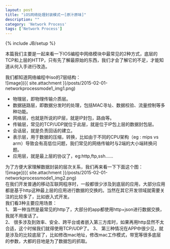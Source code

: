 ```yaml
---
layout: post
title: "iOS网络处理封装模式一[原汁原味]"
description: ""
category: 'Network Process'
tags: ['Network Process']
---
```

{% include JB/setup %}

本篇我们主要是一起来看一下IOS编程中网络模块中最常见的2种方式，底层的TCP和上层的HTTP，只有先了解最原始的东西，我们才会了解它的不足，才能知道从何入手进行改造。

<!--more-->
我们都知道网络编程中iso的7层结构：  
![image]({{ site.attachment }}/posts/2015-02-01-networkprocessmode1_img1.png)   

*   物理层，即物理传输介质层。   
*   数据链路层，即数据分发时的处理，包括MAC寻址、数据校验、流量控制等多种功能。  
*   网络层，也就是所说的IP层，就是IP封包，路由等。  
*   传输层，常见的TCP/UDP就位于此层，就是位于IP包上层的数据封包层。   
*   会话层，就是负责回话的建立。    
*   表示层，用于数据的压缩，转换，比如由于不同的CPU架构（eg : mips vs arm）导致会有高低位问题，我们常见的网络传输时与2端的大小端转换问题。  
*   应用层，就是最上层的协议了，eg:http,ftp,ssh......  

为了方便大家理解数据封装的层次关系，我们再来看一下下面这个图：      
![image]({{ site.attachment }}/posts/2015-02-01-networkprocessmode1_img2.png)    
在我们开发普通的移动互联网程序时，一般都很少涉及到底层的应用，大部分应用都是基于http这种最上层的应用进行数据的交换的。当然在其它开发领域就需要关注的比较多了，比如嵌入式开发。    
我们看3种主要应用场景：  
1、  第一种当然是最常见的http了，大部分的app都使用http+json进行数据交换，我就不用废话了。  
2、  很多涉及到效率、安全、跨平台或者嵌入第三方库时，如果再用http显然不太合适，这个时候我们就得使用TCP/UDP了。
3、  第三种情况在APP中很少见，就是涉及的比较底层了，比如修改mac地址，修改mac工作模式，带宽等很多底层的参数，大都的目地是为了数据包的抓取。  





